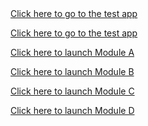 <!DOCTYPE html>
<html>
  <title>Uri test</title>
  <body>
    <a href="oufenghua://www.crazywah.com">Click here to go to the test app</a>
  </body>
</html>

[Click here to go to the test app](http://m.test.uri)

[Click here to launch Module A](oufenghua://open.module.a)

[Click here to launch Module B](oufenghua://open.module.b)

[Click here to launch Module C](oufenghua://open.module.c)

[Click here to launch Module D](oufenghua://open.module.d)
